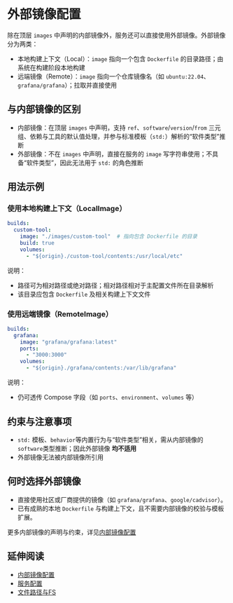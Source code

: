 # 外部镜像配置

除在顶层 `images` 中声明的内部镜像外，服务还可以直接使用外部镜像。外部镜像分为两类：

- 本地构建上下文（Local）：`image` 指向一个包含 `Dockerfile` 的目录路径；由系统在构建阶段本地构建
- 远端镜像（Remote）：`image` 指向一个仓库镜像名（如 `ubuntu:22.04`、`grafana/grafana`）；拉取并直接使用

## 与内部镜像的区别

- 内部镜像：在顶层 `images` 中声明，支持 `ref`、`software`/`version`/`from` 三元组、依赖与工具的默认值处理，并参与标准模板（`std:`）解析的“软件类型”推断
- 外部镜像：不在 `images` 中声明，直接在服务的 `image` 写字符串使用；不具备“软件类型”，因此无法用于 `std:` 的角色推断

## 用法示例

### 使用本地构建上下文（LocalImage）

```yaml
builds:
  custom-tool:
    image: "./images/custom-tool"  # 指向包含 Dockerfile 的目录
    build: true
    volumes:
      - "${origin}./custom-tool/contents:/usr/local/etc"
```

说明：

- 路径可为相对路径或绝对路径；相对路径相对于主配置文件所在目录解析
- 该目录应包含 `Dockerfile` 及相关构建上下文文件

### 使用远端镜像（RemoteImage）

```yaml
builds:
  grafana:
    image: "grafana/grafana:latest"
    ports:
      - "3000:3000"
    volumes:
      - "${origin}./grafana/contents:/var/lib/grafana"
```

说明：

- 仍可透传 Compose 字段（如 `ports`、`environment`、`volumes` 等）

## 约束与注意事项

- `std:` 模板、`behavior`等内置行为与“软件类型”相关，需从内部镜像的  `software`类型推断；因此外部镜像 **均不适用**
- 外部镜像无法被内部镜像所引用

## 何时选择外部镜像

- 直接使用社区或厂商提供的镜像（如 `grafana/grafana`、`google/cadvisor`）。
- 已有成熟的本地 `Dockerfile` 与构建上下文，且不需要内部镜像的校验与模板扩展。

更多内部镜像的声明与约束，详见[内部镜像配置](images.md)

## 延伸阅读

- [内部镜像配置](images.md)
- [服务配置](builds.md)
- [文件路径与FS](../rule/paths-and-fs.md)

